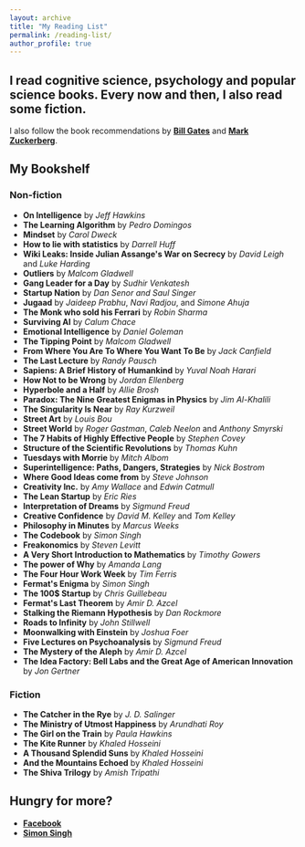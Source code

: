 ```yaml
---
layout: archive
title: "My Reading List"
permalink: /reading-list/
author_profile: true
---
```


## I read cognitive science, psychology and popular science books. Every now and then, I also read some fiction.

I also follow the book recommendations by [**Bill Gates**](https://www.gatesnotes.com/Books#All) and [**Mark Zuckerberg**](http://www.ayearofbooks.net/book-1-/). 

My Bookshelf
------

### Non-fiction
* **On Intelligence** by *Jeff Hawkins*
* **The Learning Algorithm** by *Pedro Domingos*
* **Mindset** by *Carol Dweck*
* **How to lie with statistics** by *Darrell Huff*
* **Wiki Leaks: Inside Julian Assange's War on Secrecy** by *David Leigh* and *Luke Harding*
* **Outliers** by *Malcom Gladwell* 
* **Gang Leader for a Day** by *Sudhir Venkatesh*
* **Startup Nation** by *Dan Senor and Saul Singer*
* **Jugaad** by *Jaideep Prabhu*, *Navi Radjou*, and *Simone Ahuja*
* **The Monk who sold his Ferrari** by *Robin Sharma*
* **Surviving AI** by *Calum Chace*
* **Emotional Intelligence** by *Daniel Goleman*
* **The Tipping Point** by *Malcom Gladwell*
* **From Where You Are To Where You Want To Be** by *Jack Canfield*
* **The Last Lecture** by *Randy Pausch*
* **Sapiens: A Brief History of Humankind** by *Yuval Noah Harari*
* **How Not to be Wrong** by *Jordan Ellenberg*
* **Hyperbole and a Half** by *Allie Brosh*
* **Paradox: The Nine Greatest Enigmas in Physics** by *Jim Al-Khalili*
* **The Singularity Is Near** by *Ray Kurzweil*
* **Street Art** by *Louis Bou*
* **Street World** by *Roger Gastman*, *Caleb Neelon* and *Anthony Smyrski*
* **The 7 Habits of Highly Effective People** by *Stephen Covey*
* **Structure of the Scientific Revolutions** by *Thomas Kuhn*
* **Tuesdays with Morrie** by *Mitch Albom*
* **Superintelligence: Paths, Dangers, Strategies** by *Nick Bostrom*
* **Where Good Ideas come from** by *Steve Johnson*
* **Creativity Inc.** by *Amy Wallace* and *Edwin Catmull*
* **The Lean Startup** by *Eric Ries*
* **Interpretation of Dreams** by *Sigmund Freud*
* **Creative Confidence** by *David M. Kelley* and *Tom Kelley*
* **Philosophy in Minutes** by *Marcus Weeks*
* **The Codebook** by *Simon Singh*
* **Freakonomics** by *Steven Levitt*
* **A Very Short Introduction to Mathematics** by *Timothy Gowers*
* **The power of Why** by *Amanda Lang*
* **The Four Hour Work Week** by *Tim Ferris*
* **Fermat's Enigma** by *Simon Singh*
* **The 100$ Startup** by *Chris Guillebeau*
* **Fermat's Last Theorem** by *Amir D. Azcel*
* **Stalking the Riemann Hypothesis** by *Dan Rockmore*
* **Roads to Infinity** by *John Stillwell*
* **Moonwalking with Einstein** by *Joshua Foer*
* **Five Lectures on Psychoanalysis** by *Sigmund Freud*
* **The Mystery of the Aleph** by *Amir D. Azcel*
* **The Idea Factory: Bell Labs and the Great Age of American Innovation** by *Jon Gertner*

### Fiction
* **The Catcher in the Rye** by *J. D. Salinger*
* **The Ministry of Utmost Happiness** by *Arundhati Roy*
* **The Girl on the Train** by *Paula Hawkins*
* **The Kite Runner** by *Khaled Hosseini*
* **A Thousand Splendid Suns** by *Khaled Hosseini*
* **And the Mountains Echoed** by *Khaled Hosseini*
* **The Shiva Trilogy** by *Amish Tripathi*


## Hungry for more?

* [**Facebook**](https://media.fb.com/2016/12/19/global-influencers-share-2016-book-recommendations-for-readtolead/)
* [**Simon Singh**](https://simonsingh.net/books/recommended-books/)
